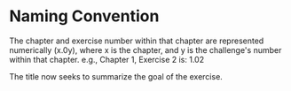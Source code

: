 # Naming Convention
The chapter and exercise number within that chapter are represented numerically (x.0y), where x is the chapter, and y is the challenge's number within that chapter. e.g., Chapter 1, Exercise 2 is: 1.02

The title now seeks to summarize the goal of the exercise.  